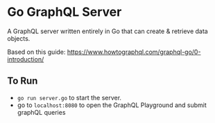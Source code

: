 # Go GraphQL Server
A GraphQL server written entirely in Go that can create & retrieve data objects.

Based on this guide: https://www.howtographql.com/graphql-go/0-introduction/

## To Run
- `go run server.go` to start the server.
- go to `localhost:8080` to open the GraphQL Playground and submit graphQL queries